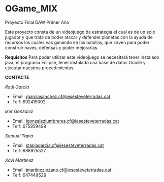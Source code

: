 # OGame_MIX
Proyecto Final DAW Primer Año

Este proyecto consta de un videojuego de estrategia el cual es de un solo jugador y que trata de poder atacar y defender planetas con la ayuda de recursos los cuales vas ganando en las batallas, que sirven para poder construir naves, defensas y poder mejorarlas.

**Requisitos**
Para poder utilizar este videojuego se necesitará tener instalado java, el programa Eclipse, tener instalado una base de datos Oracle y ejecutar nuestros procedimientos

**CONTACTE**

*Raúl García*
- Email: rgarciasanchez.cf@iesesteveterradas.cat
- Telf: 692419092

*Iker Gonzalez*
- Email: igonzalezlumbreras.cf@iesesteveterradas.cat
- Telf: 675959498

*Samuel Tapia*
- Email: stapiagarcia.cf@iesesteveterradas.cat
- Telf: 688925527

*Xavi Martinez*
- Email: jmartinezlozano.cf@iesesteveterradas.cat
- Telf: 647449529
